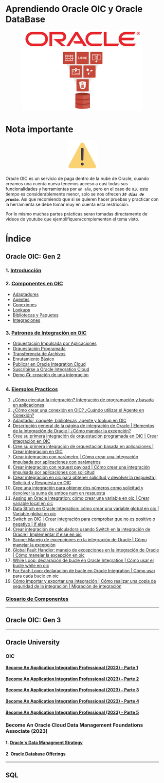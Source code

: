 # Aprendiendo Oracle OIC y Oracle DataBase

<div align="center">
    <img src="./IMG/portada.png" alt="oic" width="400">
</div>

# Nota importante

<div align="center">
    <img src="./IMG/advertencia.png" alt="oic" width="100">
</div>

Oracle OIC es un servicio de paga dentro de la nube de Oracle, cuando creamos una cuenta nueva tenemos acceso a casi todas sus funcionalidades y herramientas por `un año`, pero en el caso de `OIC` este tiempo es considerablemente menor, solo se nos ofrecen **_`30 días de prueba`_**. Así que recomiendo que si se quieren hacer pruebas y practicar con la herramienta se debe tomar muy en cuenta esta restricción.

Por lo mismo muchas partes prácticas seran tomadas directamente de videos de youtube que ejemplifiquen/complementen el tema visto.

# Índice

## Oracle OIC: Gen 2

### 1. <a href="./OIC_GEN_2/1_Introduccion.md">Introducción</a>

### 2. <a href="./OIC_GEN_2/2_Componentes.md">Componentes en OIC</a>

- <a href="./OIC_GEN_2/2_Componentes.md/#adaptadores-en-oic">Adaptadores</a>
- <a href="./OIC_GEN_2/2_Componentes.md/#agentes-en-oic">Agentes</a>
- <a href="./OIC_GEN_2/2_Componentes.md/#conexiones-en-oic">Conexiones</a>
- <a href="./OIC_GEN_2/2_Componentes.md/#lookups-en-oic">Lookups</a>
- <a href="./OIC_GEN_2/2_Componentes.md/#bibliotecas-paquetes-y-javascript-en-oic">Bibliotecas y Paquetes</a>
- <a href="./OIC_GEN_2/2_Componentes.md/#integraciones-en-oracle-integration-cloud-oic">Integraciones</a>

### 3. <a href="./OIC_GEN_2/3_Patrones_Int.md">Patrones de Integración en OIC</a>

- <a href="./OIC_GEN_2/3_Patrones_Int.md/#orquestación-impulsada-por-aplicaciones">Orquestación Impulsada por Aplicaciones</a>
- <a href="./OIC_GEN_2/3_Patrones_Int.md/#orquestación-programada">Orquestación Programada</a>
- <a href="./OIC_GEN_2/3_Patrones_Int.md/#transferencia-de-archivos">Transferencia de Archivos</a>
- <a href="./OIC_GEN_2/3_Patrones_Int.md/#enrutamiento-básico">Enrutamiento Básico</a>
- <a href="./OIC_GEN_2/3_Patrones_Int.md/#publicar-en-oracle-integration-cloud">Publicar en Oracle Integration Cloud</a>
- <a href="./OIC_GEN_2/3_Patrones_Int.md/#suscribirse-a-oracle-integration-cloud">Suscribirse a Oracle Integration Cloud</a>
- <a href="./OIC_GEN_2/3_Patrones_Int.md/#demo-creación-de-una-integración">Demo 📺: creación de una integración</a>

### 4. <a href="./OIC_GEN_2/4_Ejemplos_Practicos.md">Ejemplos Practicos</a>

1. [¿Cómo ejecutar la integración? Integración de programación y basada en aplicaciones](./OIC_GEN_2/4_Ejemplos_Practicos.md/#¿cómo-ejecutar-la-integración-integración-de-programación-y-basada-en-aplicaciones)
2. [¿Cómo crear una conexión en OIC? ¿Cuándo utilizar el Agente en Conexión?](./OIC_GEN_2/4_Ejemplos_Practicos.md/#¿cómo-crear-una-conexión-en-oic-¿cuándo-utilizar-el-agente-en-conexión)
3. [Adaptador, paquete, bibliotecas, agente y lookup en OIC](./OIC_GEN_2/4_Ejemplos_Practicos.md/#adaptador-paquete-bibliotecas-agente-y-lookup-en-oic)
4. [Descripción general de la página de integración de Oracle | Elementos de la integración de Oracle | ¿Cómo manejar la excepción?](./OIC_GEN_2/4_Ejemplos_Practicos.md/#descripción-general-de-la-página-de-integración-de-oracle--elementos-de-la-integración-de-oracle--¿cómo-manejar-la-excepción)
5. [Cree su primera integración de orquestación programada en OIC | Crear integración en OIC](./OIC_GEN_2/4_Ejemplos_Practicos.md/#cree-su-primera-integración-de-orquestación-programada-en-oic--crear-integración-en-oic)
6. [Cree su primera integración de orquestación basada en aplicaciones | Crear integración en OIC](./OIC_GEN_2/4_Ejemplos_Practicos.md/#cree-su-primera-integración-de-orquestación-basada-en-aplicaciones--crear-integración-en-oic)
7. [Crear integración con parámetro | Cómo crear una integración impulsada por aplicaciones con parámetros](./OIC_GEN_2/4_Ejemplos_Practicos.md/#crear-integración-con-parámetro--cómo-crear-una-integración-impulsada-por-aplicaciones-con-parámetros)
8. [Crear integración con request payload | Cómo crear una integración impulsada por aplicaciones con solicitud](./OIC_GEN_2/4_Ejemplos_Practicos.md/#crear-integración-con-request-payload--cómo-crear-una-integración-impulsada-por-aplicaciones-con-solicitud)
9. [Crear integración en oic para obtener solicitud y devolver la respuesta | Solicitud y Respuesta en OIC](./OIC_GEN_2/4_Ejemplos_Practicos.md/#crear-integración-en-oic-para-obtener-solicitud-y-devolver-la-respuesta--solicitud-y-respuesta-en-oic)
10. [Cree una integración para obtener dos números como solicitud y devolver la suma de ambos num en respuesta](./OIC_GEN_2/4_Ejemplos_Practicos.md/#cree-una-integración-para-obtener-dos-números-como-solicitud-y-devolver-la-suma-de-ambos-num-en-respuesta)
11. [Assing en Oracle Integration: cómo crear una variable en oic | Crear variable local en oic](./OIC_GEN_2/4_Ejemplos_Practicos.md/#assing-en-oracle-integration-cómo-crear-una-variable-en-oic--crear-variable-local-en-oic)
12. [Data Stitch en Oracle Integration: cómo crear una variable global en oic | Variable global en oic](./OIC_GEN_2/4_Ejemplos_Practicos.md/#data-stitch-en-oracle-integration-cómo-crear-una-variable-global-en-oic--variable-global-en-oic)
13. [Switch en OIC | Crear integración para comprobar que no es positivo o negativo | if else](./OIC_GEN_2/4_Ejemplos_Practicos.md/#switch-en-oic--crear-integración-para-comprobar-que-no-es-positivo-o-negativo--if-else)
14. [Crear integración de calculadora usando Switch en la integración de Oracle | Implementar if else en oic](./OIC_GEN_2/4_Ejemplos_Practicos.md/#crear-integración-de-calculadora-usando-switch-en-la-integración-de-oracle--implementar-if-else-en-oic)
15. [Scope: Manejo de excepciones en la integración de Oracle | Cómo manejar la excepción](./OIC_GEN_2/4_Ejemplos_Practicos.md/#scope-manejo-de-excepciones-en-la-integración-de-oracle--cómo-manejar-la-excepción)
16. [Global Fault Handler: manejo de excepciones en la integración de Oracle | Cómo manejar la excepción en oic](./OIC_GEN_2/4_Ejemplos_Practicos.md/#global-fault-handler-manejo-de-excepciones-en-la-integración-de-oracle--cómo-manejar-la-excepción-en-oic)
17. [While Loop: declaración de bucle en Oracle Integration | Cómo usar el bucle while en oic](./OIC_GEN_2/4_Ejemplos_Practicos.md/#while-loop-declaración-de-bucle-en-oracle-integration--cómo-usar-el-bucle-while-en-oic)
18. [For Each Loop: declaración de bucle en Oracle Integration | Cómo usar para cada bucle en oic](./OIC_GEN_2/4_Ejemplos_Practicos.md/#for-each-loop-declaración-de-bucle-en-oracle-integration--cómo-usar-para-cada-bucle-en-oic)
19. [Cómo importar y exportar una integración | Cómo realizar una copia de seguridad de la integración | Migración de integración](./OIC_GEN_2/4_Ejemplos_Practicos.md/#cómo-importar-y-exportar-una-integración--cómo-realizar-una-copia-de-seguridad-de-la-integración--migración-de-integración)

### <a href="./OIC_GEN_2/0_Definiciones.md">Glosario de Componentes</a>

---

## Oracle OIC: Gen 3

---

## Oracle University

### OIC

#### [Become An Application Integration Professional (2023) - Parte 1](./ORACLE_UNI_NOTES/OIC/Notas_1.md)

#### [Become An Application Integration Professional (2023) - Parte 2](./ORACLE_UNI_NOTES/OIC/Notas_2.md)

#### [Become An Application Integration Professional (2023) - Parte 3](./ORACLE_UNI_NOTES/OIC/Notas_3.md)

#### [Become An Application Integration Professional (2023) - Parte 4](./ORACLE_UNI_NOTES/OIC/Notas_4.md)

#### [Become An Application Integration Professional (2023) - Parte 5](./ORACLE_UNI_NOTES/OIC/Notas_5.md)

### Become An Oracle Cloud Data Management Foundations Associate (2023)

#### 1. <a href="./ORACLE_UNI_NOTES/OTROS/1_COUD_DATA_MANAGEMENT_FOUNDATIONS/1_Notas_1.md">Oracle´s Data Managment Strategy</a>

#### 2. <a href="./ORACLE_UNI_NOTES/OTROS/1_COUD_DATA_MANAGEMENT_FOUNDATIONS/2_Notas_2.md">Oracle Database Offerings</a>

---

## SQL